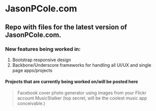 # JasonPCole.com

## Repo with files for the latest version of JasonPCole.com.

### New features being worked in:

1. Bootstrap responsive design
2. Backbone/Underscore frameworks for handling all UI/UX and single page apps/projects

#### Projects that are currently being worked on/will be posted here
> Facebook cover photo generator using images from your Flickr account
> MusicStalker (top secret, will be the coolest music app conceivable.)